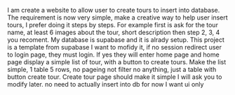 I am create a website to allow user to create tours to insert into database. The requirement is now very simple, make a creative way to help user insert tours, I prefer doing it steps by steps. For example first is ask for the tour name, at least 6 images about the tour, short description then step 2, 3, 4 you recoment. My database is supabase and it is alrady setup. This project is a template from supabase I want to mofidy it, if no session redirect user to login page, they must login. If yes they will enter home page and home page display a simple list of tour, with a button to create tours. Make the list simple, 1 table 5 rows, no pageing not filter no anything, just a table with button create tour. Create tour page should make it simple I will ask you to modify later. no need to actually insert into db for now I want ui only

